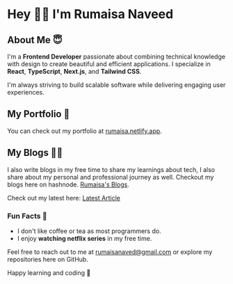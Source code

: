 # Hey 👋🏻 I'm Rumaisa Naveed

## About Me 😇
I'm a **Frontend Developer** passionate about combining technical knowledge with design to create beautiful and efficient applications. I specialize in **React**, **TypeScript**, **Next.js**, and **Tailwind CSS**.

I'm always striving to build scalable software while delivering engaging user experiences. 

## My Portfolio 🚀
You can check out my portfolio at [rumaisa.netlify.app](https://rumaisa.netlify.app).

## My Blogs ✍🏻
I also write blogs in my free time to share my learnings about tech, I also share about my personal and professional journey as well. Checkout my blogs here on hashnode. 
[Rumaisa's Blogs](https://rumaisanaveed.hashnode.dev/).

Check out my latest here: 
[Latest Article](https://rumaisanaveed.hashnode.dev/how-to-prepare-for-technical-interviews-a-detailed-guide-for-big-companies-and-startups)

### Fun Facts 🤔
- I don't like coffee or tea as most programmers do.
- I enjoy **watching netflix series** in my free time.

Feel free to reach out to me at rumaisanaved@gmail.com or explore my repositories here on GitHub. 

Happy learning and coding 🤍
